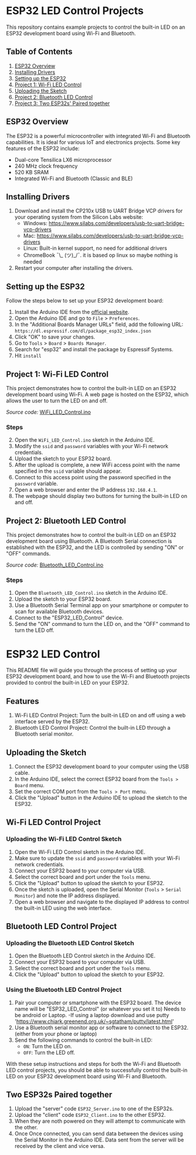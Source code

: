 # ESP32 LED Control Projects

This repository contains example projects to control the built-in LED on an ESP32 development board using Wi-Fi and Bluetooth.

## Table of Contents

1. [ESP32 Overview](#esp32-overview)
2. [Installing Drivers](#installing-drivers)
3. [Setting up the ESP32](#setting-up-the-esp32)
4. [Project 1: Wi-Fi LED Control](#project-1-wi-fi-led-control)
5. [Uploading the Sketch](#uploading-the-sketch)
6. [Project 2: Bluetooth LED Control](#project-2-bluetooth-led-control)
7. [Project 3: Two ESP32s' Paired together](#Two-ESP32s-Paired-together)

## ESP32 Overview

The ESP32 is a powerful microcontroller with integrated Wi-Fi and Bluetooth capabilities. It is ideal for various IoT and electronics projects. Some key features of the ESP32 include:

- Dual-core Tensilica LX6 microprocessor
- 240 MHz clock frequency
- 520 KB SRAM
- Integrated Wi-Fi and Bluetooth (Classic and BLE)

## Installing Drivers

1. Download and install the CP210x USB to UART Bridge VCP drivers for your operating system from the Silicon Labs website:
   - Windows: https://www.silabs.com/developers/usb-to-uart-bridge-vcp-drivers
   - Mac: https://www.silabs.com/developers/usb-to-uart-bridge-vcp-drivers
   - Linux: Built-in kernel support, no need for additional drivers
   - ChromeBook ¯\\_ (ツ)_/¯. it is based op linux so maybe nothing is needed
2. Restart your computer after installing the drivers.


## Setting up the ESP32

Follow the steps below to set up your ESP32 development board:

1. Install the Arduino IDE from the [official website](https://www.arduino.cc/en/software).
2. Open the Arduino IDE and go to `File` > `Preferences`.
3. In the "Additional Boards Manager URLs" field, add the following URL:
   `https://dl.espressif.com/dl/package_esp32_index.json`
4. Click "OK" to save your changes.
5. Go to `Tools` > `Board` > `Boards Manager`.
6. Search for "esp32" and install the package by Espressif Systems.
7. Hit `install`

## Project 1: Wi-Fi LED Control

This project demonstrates how to control the built-in LED on an ESP32 development board using Wi-Fi. A web page is hosted on the ESP32, which allows the user to turn the LED on and off.

*Source code:* [WiFi_LED_Control.ino](./WiFi_LED_Control/)

### Steps

2. Open the `WiFi_LED_Control.ino` sketch in the Arduino IDE.
3. Modify the `ssid` and `password` variables with your Wi-Fi network credentials.
4. Upload the sketch to your ESP32 board.
5. After the upload is complete, a new WiFi access point with the name specified in the `ssid` variable should appear.
6. Connect to this access point using the password specified in the `password` variable.
7. Open a web browser and enter the IP address `192.168.4.1`.
8. The webpage should display two buttons for turning the built-in LED on and off.

## Project 2: Bluetooth LED Control

This project demonstrates how to control the built-in LED on an ESP32 development board using Bluetooth. A Bluetooth Serial connection is established with the ESP32, and the LED is controlled by sending "ON" or "OFF" commands.

*Source code:* [Bluetooth_LED_Control.ino](./Bluetooth_LED_Control/)

### Steps

1. Open the `Bluetooth_LED_Control.ino` sketch in the Arduino IDE.
2. Upload the sketch to your ESP32 board.
3. Use a Bluetooth Serial Terminal app on your smartphone or computer to scan for available Bluetooth devices.
4. Connect to the "ESP32_LED_Control" device.
5. Send the "ON" command to turn the LED on, and the "OFF" command to turn the LED off.

# ESP32 LED Control

This README file will guide you through the process of setting up your ESP32 development board, and how to use the Wi-Fi and Bluetooth projects provided to control the built-in LED on your ESP32.

## Features

1. Wi-Fi LED Control Project: Turn the built-in LED on and off using a web interface served by the ESP32.
2. Bluetooth LED Control Project: Control the built-in LED through a Bluetooth serial monitor.

## Uploading the Sketch

1. Connect the ESP32 development board to your computer using the USB cable.
2. In the Arduino IDE, select the correct ESP32 board from the `Tools > Board` menu.
3. Set the correct COM port from the `Tools > Port` menu.
4. Click the "Upload" button in the Arduino IDE to upload the sketch to the ESP32.

## Wi-Fi LED Control Project


### Uploading the Wi-Fi LED Control Sketch

1. Open the Wi-Fi LED Control sketch in the Arduino IDE.
2. Make sure to update the `ssid` and `password` variables with your Wi-Fi network credentials.
3. Connect your ESP32 board to your computer via USB.
4. Select the correct board and port under the `Tools` menu.
5. Click the "Upload" button to upload the sketch to your ESP32.
6. Once the sketch is uploaded, open the Serial Monitor (`Tools` > `Serial Monitor`) and note the IP address displayed.
7. Open a web browser and navigate to the displayed IP address to control the built-in LED using the web interface.

## Bluetooth LED Control Project

### Uploading the Bluetooth LED Control Sketch

1. Open the Bluetooth LED Control sketch in the Arduino IDE.
2. Connect your ESP32 board to your computer via USB.
3. Select the correct board and port under the `Tools` menu.
4. Click the "Upload" button to upload the sketch to your ESP32.

### Using the Bluetooth LED Control Project

1. Pair your computer or smartphone with the ESP32 board. The device name will be "ESP32_LED_Control" (or whatever you set it to) Needs to be android or Laptop.
   -If using a laptop download and use putty 'https://www.chiark.greenend.org.uk/~sgtatham/putty/latest.html'
2. Use a Bluetooth serial monitor app or software to connect to the ESP32. (either from your phone or laptop)
3. Send the following commands to control the built-in LED:
   - `ON`: Turn the LED on.
   - `OFF`: Turn the LED off.

With these setup instructions and steps for both the Wi-Fi and Bluetooth LED control projects, you should be able to successfully control the built-in LED on your ESP32 development board using Wi-Fi and Bluetooth.


## Two ESP32s Paired together

1. Upload the "server" code `ESP32_Server.ino` to one of the ESP32s.
2. Upload the "client" code `ESP32_Client.ino` to the other ESP32.
3. When they are noth powered on they will attempt to communicate with the other.
4. Once Once connected, you can send data between the devices using the Serial Monitor in the Arduino IDE. Data sent from the server will be received by the client and vice versa.

